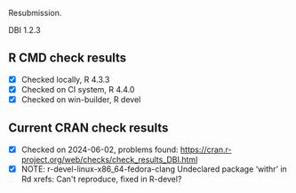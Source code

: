 Resubmission.

DBI 1.2.3

## R CMD check results

- [x] Checked locally, R 4.3.3
- [x] Checked on CI system, R 4.4.0
- [x] Checked on win-builder, R devel

## Current CRAN check results

- [x] Checked on 2024-06-02, problems found: https://cran.r-project.org/web/checks/check_results_DBI.html
- [x] NOTE: r-devel-linux-x86_64-fedora-clang
     Undeclared package ‘withr’ in Rd xrefs: Can't reproduce, fixed in R-devel?
